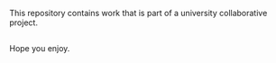 This repository contains work that is part of a university collaborative project.
##

Hope you enjoy.

